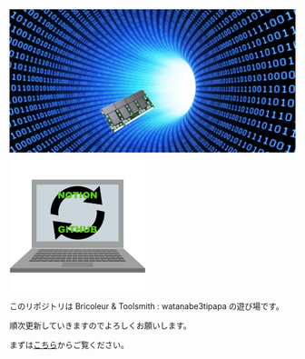 <img width=720 alt=IMG src=cover.jpg>

<img width=240 alt=IMG src=notion_github_tag.png>

このリポジトリは Bricoleur & Toolsmith : watanabe3tipapa の遊び場です。  

順次更新していきますのでよろしくお願いします。

まずは[こちら](https://watanabe3tipapa.github.io)からご覧ください。
